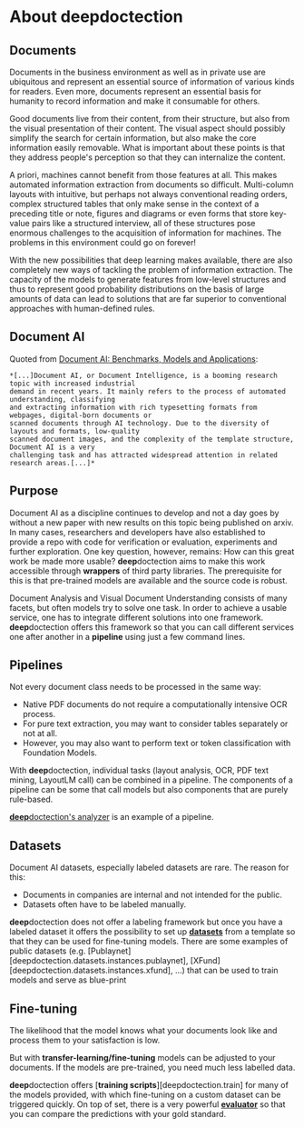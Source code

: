# About **deep**doctection


## Documents

Documents in the business environment as well as in private use are ubiquitous and represent an essential source of
information of various kinds for readers. Even more, documents represent an essential basis for humanity to record
information and make it consumable for others.

Good documents live from their content, from their structure, but also from the visual presentation of their content.
The visual aspect should possibly simplify the search for certain information, but also make the core
information easily removable. What is important about these points is that they address people's perception so that
they can internalize the content.

A priori, machines cannot benefit from those features at all. This makes automated information extraction from documents
so difficult. Multi-column layouts with intuitive, but perhaps not always conventional reading orders, complex
structured tables that only make sense in the context of a preceding title or note, figures and diagrams or even forms
that store key-value pairs like a structured interview, all of these structures pose enormous challenges to the
acquisition of information for machines. The problems in this environment could go on forever!

With the new possibilities that deep learning makes available, there are also completely new ways of tackling the
problem of information extraction. The capacity of the models to generate features from low-level structures and thus
to represent good probability distributions on the basis of large amounts of data can lead to solutions that are far
superior to conventional approaches with human-defined rules.


## Document AI

Quoted from [Document AI: Benchmarks, Models and Applications](https://arxiv.org/abs/2111.08609):

    *[...]Document AI, or Document Intelligence, is a booming research topic with increased industrial
    demand in recent years. It mainly refers to the process of automated understanding, classifying
    and extracting information with rich typesetting formats from webpages, digital-born documents or
    scanned documents through AI technology. Due to the diversity of layouts and formats, low-quality
    scanned document images, and the complexity of the template structure, Document AI is a very
    challenging task and has attracted widespread attention in related research areas.[...]*


## Purpose

Document AI as a discipline continues to develop and not a day goes by without a new paper with new
results on this topic being published on arxiv. In many cases, researchers and developers have also established
to provide a repo with code for verification or evaluation, experiments and further exploration. One key question,
however, remains: How can this great work be made more usable? **deep**doctection aims to make this work accessible
through **wrappers** of third party libraries. The prerequisite for this is that pre-trained models are available and
the source code is robust.

Document Analysis and Visual Document Understanding consists of many facets, but often models try to solve one task. 
In order to achieve a usable service, one has to integrate different solutions into one framework. **deep**doctection 
offers this framework so that you can call different services one after another in a **pipeline** using just a few 
command lines.


## Pipelines

Not every document class needs to be processed in the same way: 

- Native PDF documents do not require a computationally intensive OCR process. 
- For pure text extraction, you may want to consider tables separately or not at all. 
- However, you may also want to perform text or token classification with Foundation Models. 

With **deep**doctection, individual tasks (layout analysis, OCR, PDF text mining, LayoutLM call) can be combined in a 
pipeline. The components of a pipeline can be some that call models but also components that are purely rule-based. 

[**deep**doctection's analyzer](./tutorials/get_started_notebook.md) is an example of a pipeline.  


## Datasets

Document AI datasets, especially labeled datasets are rare. The reason for this:

- Documents in companies are internal and not intended for the public. 
- Datasets often have to be labeled manually. 

**deep**doctection does not offer a labeling framework but once you have a labeled dataset it offers the possibility 
to set up [**datasets**](./tutorials/datasets.md) from a template so that they can be used for fine-tuning models. 
There are some examples of public datasets (e.g. [Publaynet][deepdoctection.datasets.instances.publaynet], 
[XFund][deepdoctection.datasets.instances.xfund], ...) that can be used to train models and serve as blue-print


## Fine-tuning

The likelihood that the model knows what your documents look like and process them to your satisfaction is low. 

But with **transfer-learning/fine-tuning** models can be adjusted to your documents. If the models are pre-trained, 
you need much less labelled data.

**deep**doctection offers [**training scripts**][deepdoctection.train] for many of the models provided, with which 
fine-tuning on a custom dataset can be triggered quickly. On top of set, there is a very powerful 
[**evaluator**](./tutorials/datasets_and_eval_notebook.md) so that you can compare the predictions with your gold 
standard.
